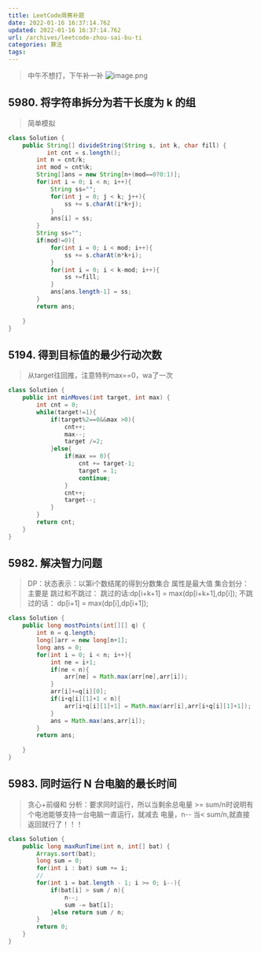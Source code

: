```yaml
---
title: LeetCode周赛补题
date: 2022-01-16 16:37:14.762
updated: 2022-01-16 16:37:14.762
url: /archives/leetcode-zhou-sai-bu-ti
categories: 算法
tags: 
---
```


>中午不想打，下午补一补
![image.png](/upload/2022/01/image-2a1076f88bfd4145b9d4fe4ee3518ceb.png)
## 5980. 将字符串拆分为若干长度为 k 的组
>简单模拟
```java
class Solution {
    public String[] divideString(String s, int k, char fill) {
           int cnt = s.length();
        int n = cnt/k;
        int mod = cnt%k;
        String[]ans = new String[n+(mod==0?0:1)];
        for(int i = 0; i < n; i++){
            String ss="";
            for(int j = 0; j < k; j++){
                ss += s.charAt(i*k+j);
            }
            ans[i] = ss;
        }
        String ss="";
        if(mod!=0){
            for(int i = 0; i < mod; i++){
                ss += s.charAt(n*k+i);
            }
            for(int i = 0; i < k-mod; i++){
                ss +=fill;
            }
            ans[ans.length-1] = ss;
        }
        return ans;
        
    }
}
```
## 5194. 得到目标值的最少行动次数
> 从target往回推，注意特判max==0，wa了一次
```java
class Solution {
    public int minMoves(int target, int max) {
        int cnt = 0;
        while(target!=1){
            if(target%2==0&&max >0){
                cnt++;
                max--;
                target /=2;
            }else{
                if(max == 0){
                    cnt += target-1;
                    target = 1;
                    continue;
                }
                cnt++;
                target--;
            }
        }
        return cnt;
    }
}
```
## 5982. 解决智力问题
> DP：状态表示：以第i个数结尾的得到分数集合
属性是最大值
集合划分：主要是 跳过和不跳过：
跳过的话:dp[i+k+1] = max(dp[i+k+1],dp[i]);
不跳过的话： dp[i+1] = max(dp[i],dp[i+1]); 
```java
class Solution {
    public long mostPoints(int[][] q) {
        int n = q.length;
        long[]arr = new long[n+1];
        long ans = 0;
        for(int i = 0; i < n; i++){
            int ne = i+1;
            if(ne < n){
                arr[ne] = Math.max(arr[ne],arr[i]);
            }
            arr[i]+=q[i][0];
            if(i+q[i][1]+1 < n){
                arr[i+q[i][1]+1] = Math.max(arr[i],arr[i+q[i][1]+1]);
            }
            ans = Math.max(ans,arr[i]);
        }
        return ans;
        
    }
}
```
## 5983. 同时运行 N 台电脑的最长时间
>贪心+前缀和
分析：要求同时运行，所以当剩余总电量 >= sum/n时说明有个电池能够支持一台电脑一直运行，就减去 电量，n--
当< sum/n,就直接返回就行了！！！
```java
class Solution {
    public long maxRunTime(int n, int[] bat) {
        Arrays.sort(bat);
        long sum = 0;
        for(int i : bat) sum += i;
        //
        for(int i = bat.length - 1; i >= 0; i--){
            if(bat[i] > sum / n){
                n--;
                sum -= bat[i];
            }else return sum / n;
        }
        return 0;
    }
}

```